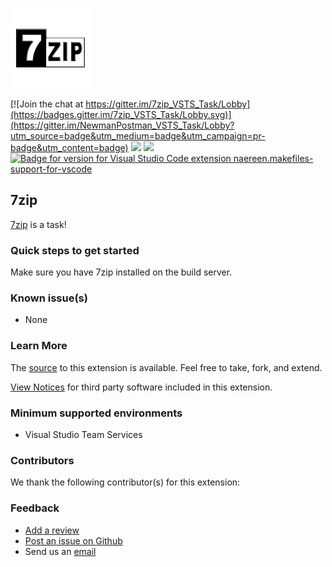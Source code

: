 ![](https://github.com/carlowahlstedt/7zip_VSTS_Task/blob/master/static/images/logo.png?raw=true)




[![Join the chat at https://gitter.im/7zip_VSTS_Task/Lobby](https://badges.gitter.im/7zip_VSTS_Task/Lobby.svg)](https://gitter.im/NewmanPostman_VSTS_Task/Lobby?utm_source=badge&utm_medium=badge&utm_campaign=pr-badge&utm_content=badge)
![](https://carlo.visualstudio.com/_apis/public/build/definitions/2a4da4b3-df80-44fa-b40f-1f86827ea145/12/badge)
![](https://carlo.vsrm.visualstudio.com/_apis/public/Release/badge/2a4da4b3-df80-44fa-b40f-1f86827ea145/2/2)
[![Badge for version for Visual Studio Code extension naereen.makefiles-support-for-vscode](https://vsmarketplacebadge.apphb.com/version/carlowahlstedt.7zip.svg)](https://marketplace.visualstudio.com/items?itemName=carlowahlstedt.7zip)


## 7zip ##

[7zip](https://www.7-zip.org/) is a task!

### Quick steps to get started ###

Make sure you have 7zip installed on the build server.

### Known issue(s)

- None

### Learn More

The [source](https://github.com/carlowahlstedt/7zip_VSTS_Task/) to this extension is available. Feel free to take, fork, and extend.

[View Notices](https://marketplace.visualstudio.com/_apis/public/gallery/publisher/carlowahlstedt/extension/7zip/latest/assetbyname/ThirdPartyNotices.txt) for third party software included in this extension.

### Minimum supported environments ###

- Visual Studio Team Services

### Contributors ###

We thank the following contributor(s) for this extension:

### Feedback ###

- [Add a review](https://marketplace.visualstudio.com/items?itemName=carlowahlstedt.7zip#review-details)
- [Post an issue on Github](https://github.com/carlowahlstedt/7zip_VSTS_Task/issues/new)
- Send us an [email](mailto:carlowahlstedt@gmail.com)
